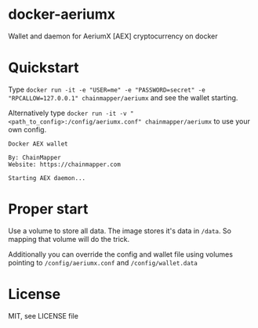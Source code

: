 # docker-aeriumx
Wallet and daemon for AeriumX [AEX] cryptocurrency on docker

# Quickstart
Type `docker run -it -e "USER=me" -e "PASSWORD=secret" -e "RPCALLOW=127.0.0.1" chainmapper/aeriumx` and see the wallet starting.

Alternatively type `docker run -it -v "<path_to_config>:/config/aeriumx.conf" chainmapper/aeriumx` to use your own config.

```
Docker AEX wallet

By: ChainMapper
Website: https://chainmapper.com

Starting AEX daemon...
```

# Proper start
Use a volume to store all data. The image stores it's data in `/data`. So mapping that volume will do the trick.

Additionally you can override the config and wallet file using volumes pointing to `/config/aeriumx.conf` and `/config/wallet.data`

# License
MIT, see LICENSE file